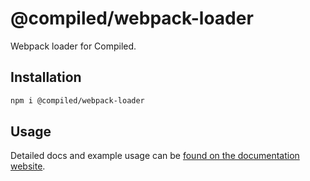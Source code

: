 # @compiled/webpack-loader

Webpack loader for Compiled.

## Installation

```bash
npm i @compiled/webpack-loader
```

## Usage

Detailed docs and example usage can be [found on the documentation website](https://compiledcssinjs.com/docs/pkg-webpack-loader).
